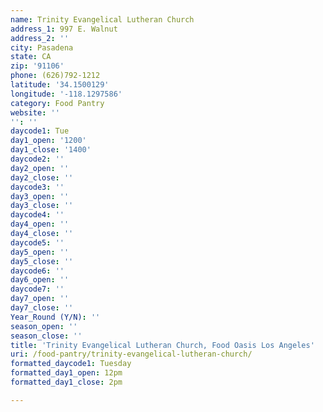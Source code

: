 ```yaml
---
name: Trinity Evangelical Lutheran Church
address_1: 997 E. Walnut
address_2: ''
city: Pasadena
state: CA
zip: '91106'
phone: (626)792-1212
latitude: '34.1500129'
longitude: '-118.1297586'
category: Food Pantry
website: ''
'': ''
daycode1: Tue
day1_open: '1200'
day1_close: '1400'
daycode2: ''
day2_open: ''
day2_close: ''
daycode3: ''
day3_open: ''
day3_close: ''
daycode4: ''
day4_open: ''
day4_close: ''
daycode5: ''
day5_open: ''
day5_close: ''
daycode6: ''
day6_open: ''
daycode7: ''
day7_open: ''
day7_close: ''
Year_Round (Y/N): ''
season_open: ''
season_close: ''
title: 'Trinity Evangelical Lutheran Church, Food Oasis Los Angeles'
uri: /food-pantry/trinity-evangelical-lutheran-church/
formatted_daycode1: Tuesday
formatted_day1_open: 12pm
formatted_day1_close: 2pm

---
```


